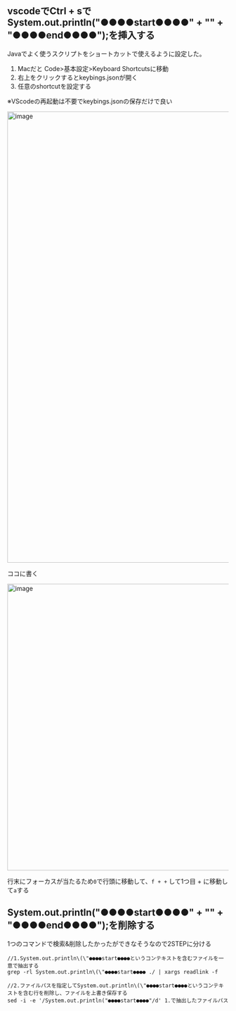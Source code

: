 ## vscodeでCtrl + sでSystem.out.println("●●●●start●●●●" +  ""    + "●●●●end●●●●");を挿入する
Javaでよく使うスクリプトをショートカットで使えるように設定した。
1. Macだと Code>基本設定>Keyboard Shortcutsに移動
1. 右上をクリックするとkeybings.jsonが開く
1. 任意のshortcutを設定する

※VScodeの再起動は不要でkeybings.jsonの保存だけで良い


<img width="1026" alt="image" src="https://github.com/yutoonodera/vscode-keybindings-for-Java/assets/51279183/97bc597a-7ae3-416e-91ca-539d5806aa7c">



ココに書く

<img width="652" alt="image" src="https://github.com/yutoonodera/vscode-keybindings-for-Java/assets/51279183/a915f854-79a7-4704-9e7c-fed975c1a42a">

行末にフォーカスが当たるため`0`で行頭に移動して、`f + +` して1つ目 + に移動して`a`する

## System.out.println("●●●●start●●●●" +  ""    + "●●●●end●●●●");を削除する
1つのコマンドで検索&削除したかったができなそうなので2STEPに分ける

```
//1.System.out.println\(\"●●●●start●●●●というコンテキストを含むファイルを一意で抽出する
grep -rl System.out.println\(\"●●●●start●●●● ./ | xargs readlink -f
```

```
//2.ファイルパスを指定してSystem.out.println\(\"●●●●start●●●●というコンテキストを含む行を削除し、ファイルを上書き保存する
sed -i -e '/System.out.println("●●●●start●●●●"/d' 1.で抽出したファイルパス
```
